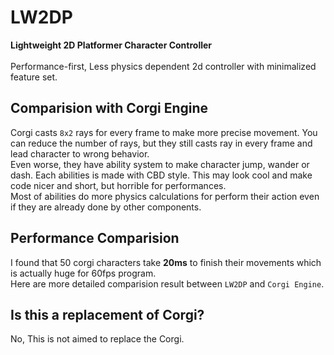 LW2DP
====
<b>Lightweight 2D Platformer Character Controller</b><br>
<br>
Performance-first, Less physics dependent 2d controller with minimalized feature set.

Comparision with Corgi Engine
----
Corgi casts `8x2` rays for every frame to make more precise movement. You can reduce the number of rays, but they still casts ray in every frame and lead character to wrong behavior.<br>
Even worse, they have ability system to make character jump, wander or dash. Each abilities is made with CBD style. 
This may look cool and make code nicer and short, but horrible for performances.<br>
Most of abilities do more physics calculations for perform their action even if they are already done by other components.

Performance Comparision
----
I found that 50 corgi characters take __20ms__ to finish their movements which is actually huge for 60fps program.<br>
Here are more detailed comparision result between `LW2DP` and `Corgi Engine`.

Is this a replacement of Corgi?
----
No, This is not aimed to replace the Corgi. 
